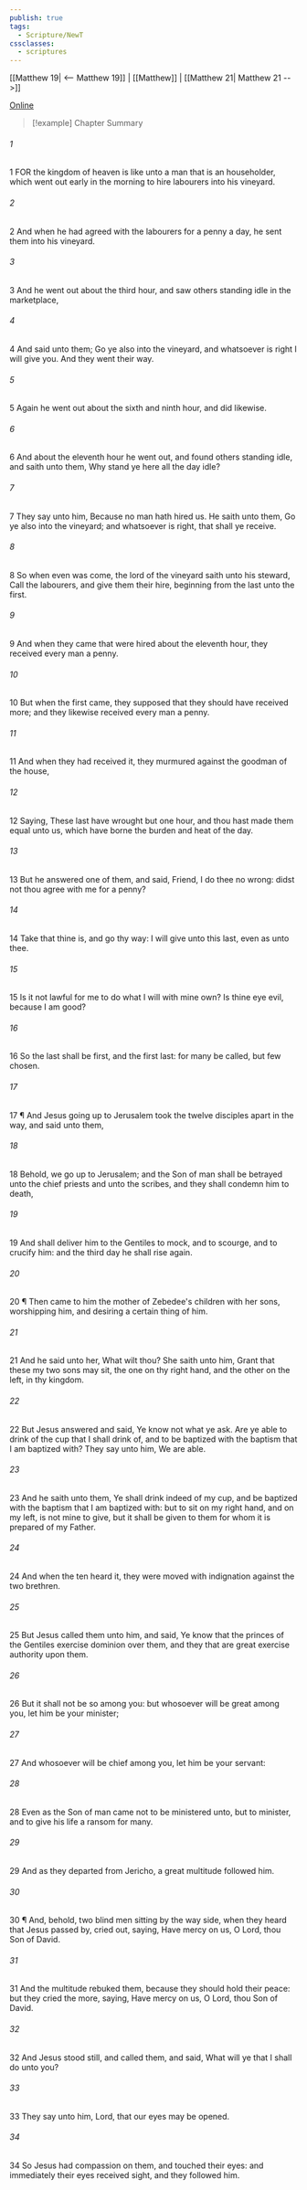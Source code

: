 ```yaml
---
publish: true
tags:
  - Scripture/NewT
cssclasses:
  - scriptures
---
```

[[Matthew 19| <-- Matthew 19]] | [[Matthew]] | [[Matthew 21| Matthew 21 -->]]

[Online](https://churchofjesuschrist.org/study/scriptures/nt/matt/20?lang=eng)

>[!example] Chapter Summary
>
###### 1
1 FOR the kingdom of heaven is like unto a man that is an householder, which went out early in the morning to hire labourers into his vineyard.
###### 2
2 And when he had agreed with the labourers for a penny a day, he sent them into his vineyard.
###### 3
3 And he went out about the third hour, and saw others standing idle in the marketplace,
###### 4
4 And said unto them; Go ye also into the vineyard, and whatsoever is right I will give you. And they went their way.
###### 5
5 Again he went out about the sixth and ninth hour, and did likewise.
###### 6
6 And about the eleventh hour he went out, and found others standing idle, and saith unto them, Why stand ye here all the day idle?
###### 7
7 They say unto him, Because no man hath hired us. He saith unto them, Go ye also into the vineyard; and whatsoever is right, that shall ye receive.
###### 8
8 So when even was come, the lord of the vineyard saith unto his steward, Call the labourers, and give them their hire, beginning from the last unto the first.
###### 9
9 And when they came that were hired about the eleventh hour, they received every man a penny.
###### 10
10 But when the first came, they supposed that they should have received more; and they likewise received every man a penny.
###### 11
11 And when they had received it, they murmured against the goodman of the house,
###### 12
12 Saying, These last have wrought but one hour, and thou hast made them equal unto us, which have borne the burden and heat of the day.
###### 13
13 But he answered one of them, and said, Friend, I do thee no wrong: didst not thou agree with me for a penny?
###### 14
14 Take that thine is, and go thy way: I will give unto this last, even as unto thee.
###### 15
15 Is it not lawful for me to do what I will with mine own? Is thine eye evil, because I am good?
###### 16
16 So the last shall be first, and the first last: for many be called, but few chosen.
###### 17
17 ¶ And Jesus going up to Jerusalem took the twelve disciples apart in the way, and said unto them,
###### 18
18 Behold, we go up to Jerusalem; and the Son of man shall be betrayed unto the chief priests and unto the scribes, and they shall condemn him to death,
###### 19
19 And shall deliver him to the Gentiles to mock, and to scourge, and to crucify him: and the third day he shall rise again.
###### 20
20 ¶ Then came to him the mother of Zebedee's children with her sons, worshipping him, and desiring a certain thing of him.
###### 21
21 And he said unto her, What wilt thou? She saith unto him, Grant that these my two sons may sit, the one on thy right hand, and the other on the left, in thy kingdom.
###### 22
22 But Jesus answered and said, Ye know not what ye ask. Are ye able to drink of the cup that I shall drink of, and to be baptized with the baptism that I am baptized with? They say unto him, We are able.
###### 23
23 And he saith unto them, Ye shall drink indeed of my cup, and be baptized with the baptism that I am baptized with: but to sit on my right hand, and on my left, is not mine to give, but it shall be given to them for whom it is prepared of my Father.
###### 24
24 And when the ten heard it, they were moved with indignation against the two brethren.
###### 25
25 But Jesus called them unto him, and said, Ye know that the princes of the Gentiles exercise dominion over them, and they that are great exercise authority upon them.
###### 26
26 But it shall not be so among you: but whosoever will be great among you, let him be your minister;
###### 27
27 And whosoever will be chief among you, let him be your servant:
###### 28
28 Even as the Son of man came not to be ministered unto, but to minister, and to give his life a ransom for many.
###### 29
29 And as they departed from Jericho, a great multitude followed him.
###### 30
30 ¶ And, behold, two blind men sitting by the way side, when they heard that Jesus passed by, cried out, saying, Have mercy on us, O Lord, thou Son of David.
###### 31
31 And the multitude rebuked them, because they should hold their peace: but they cried the more, saying, Have mercy on us, O Lord, thou Son of David.
###### 32
32 And Jesus stood still, and called them, and said, What will ye that I shall do unto you?
###### 33
33 They say unto him, Lord, that our eyes may be opened.
###### 34
34 So Jesus had compassion on them, and touched their eyes: and immediately their eyes received sight, and they followed him.



